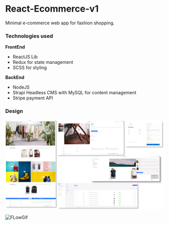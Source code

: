 # React-Ecommerce-v1

Minimal e-commerce web app for fashion shopping.

### Technologies used

**FrontEnd**

- ReactJS Lib
- Redux for state management
- SCSS for styling

**BackEnd**

- NodeJS
- Strapi Headless CMS with MySQL for content management
- Stripe payment API

### Design

![Design](assets/20230207_145820_react_ecomm_design2.jpg)

![FLowGif](assets/react_ecommerce_demo_2.gif)
